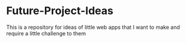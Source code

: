 # Future-Project-Ideas
This is a repository for ideas of little web apps that I want to make and require a little challenge to them 
